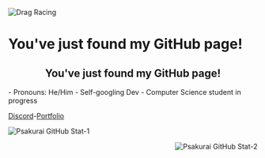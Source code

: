 ![Drag Racing](https://github.com/psakurai/psakurai/blob/main/assets/md-banner.jpg)
# You've just found my GitHub page!
<h2 align="center">You've just found my GitHub page!</h2>
- Pronouns: He/Him
- Self-googling Dev
- Computer Science student in progress

[Discord](https://discord.com/users/%E9%98%BF%E5%93%A9%E5%BC%97#7699)-[Portfolio](https://psakurai.github.io/arifamiruddin.github.io/)

<p align="left">
    <img src="https://github-readme-stats.vercel.app/api?username=psakurai&count_private=true&show_icons=true&theme=vue" alt="Psakurai GitHub Stat-1"/>
</p>
<p align="right">
    <img src="https://github-readme-stats.vercel.app/api/top-langs/?username=psakurai&layout=compact&theme=vue" alt="Psakurai GitHub Stat-2"/>
</p>
